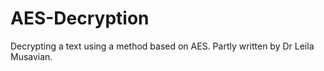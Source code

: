 # AES-Decryption
Decrypting a text using a method based on AES. Partly written by Dr Leila Musavian.
